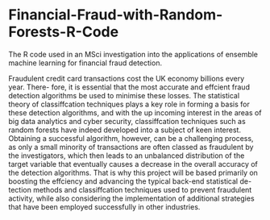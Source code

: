 # Financial-Fraud-with-Random-Forests-R-Code
The R code used in an MSci investigation into the applications of ensemble machine learning for financial fraud detection. 

Fraudulent credit card transactions cost the UK economy billions every year. There-
fore, it is essential that the most accurate and effcient fraud detection algorithms be
used to minimise these losses. The statistical theory of classiffcation techniques plays
a key role in forming a basis for these detection algorithms, and with the up incoming
interest in the areas of big data analytics and cyber security, classiffcation techniques
such as random forests have indeed developed into a subject of keen interest. Obtaining
a successful algorithm, however, can be a challenging process, as only a small minority
of transactions are often classed as fraudulent by the investigators, which then leads to
an unbalanced distribution of the target variable that eventually causes a decrease in
the overall accuracy of the detection algorithms. That is why this project will be based
primarily on boosting the effciency and advancing the typical back-end statistical de-
tection methods and classiffcation techniques used to prevent fraudulent activity, while
also considering the implementation of additional strategies that have been employed
successfully in other industries.
